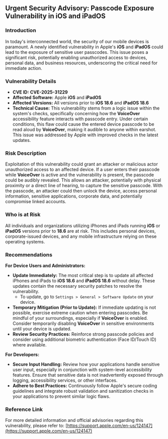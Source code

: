 ## Urgent Security Advisory: Passcode Exposure Vulnerability in iOS and iPadOS

### Introduction

In today's interconnected world, the security of our mobile devices is paramount. A newly identified vulnerability in Apple's **iOS** and **iPadOS** could lead to the exposure of sensitive user passcodes. This issue poses a significant risk, potentially enabling unauthorized access to devices, personal data, and business resources, underscoring the critical need for immediate action.

### Vulnerability Details

*   **CVE ID:** **CVE-2025-31229**
*   **Affected Software:** Apple **iOS** and **iPadOS**
*   **Affected Versions:** All versions prior to **iOS 18.6** and **iPadOS 18.6**
*   **Technical Cause:** This vulnerability stems from a logic issue within the system's checks, specifically concerning how the **VoiceOver** accessibility feature interacts with passcode entry. Under certain conditions, this flaw could cause the entered device passcode to be read aloud by **VoiceOver**, making it audible to anyone within earshot. This issue was addressed by Apple with improved checks in the latest updates.

### Risk Description

Exploitation of this vulnerability could grant an attacker or malicious actor unauthorized access to an affected device. If a user enters their passcode while **VoiceOver** is active and the vulnerability is present, the passcode could be audibly revealed. This allows an attacker, potentially with physical proximity or a direct line of hearing, to capture the sensitive passcode. With the passcode, an attacker could then unlock the device, access personal information, sensitive applications, corporate data, and potentially compromise linked accounts.

### Who is at Risk

All individuals and organizations utilizing iPhones and iPads running **iOS** or **iPadOS** versions prior to **18.6** are at risk. This includes personal devices, corporate-issued devices, and any mobile infrastructure relying on these operating systems.

### Recommendations

**For Device Users and Administrators:**

*   **Update Immediately:** The most critical step is to update all affected iPhones and iPads to **iOS 18.6** and **iPadOS 18.6** without delay. These updates contain the necessary security patches to resolve the vulnerability.
    *   To update, go to `Settings > General > Software Update` on your device.
*   **Temporary Mitigation (Prior to Update):** If immediate updating is not possible, exercise extreme caution when entering passcodes. Be mindful of your surroundings, especially if **VoiceOver** is enabled. Consider temporarily disabling **VoiceOver** in sensitive environments until your device is updated.
*   **Review Security Practices:** Reinforce strong passcode policies and consider using additional biometric authentication (Face ID/Touch ID) where available.

**For Developers:**

*   **Secure Input Handling:** Review how your applications handle sensitive user input, especially in conjunction with system-level accessibility features. Ensure that sensitive data is not inadvertently exposed through logging, accessibility services, or other interfaces.
*   **Adhere to Best Practices:** Continuously follow Apple's secure coding guidelines and integrate robust validation and sanitization checks in your applications to prevent similar logic flaws.

### Reference Link

For more detailed information and official advisories regarding this vulnerability, please refer to:
[https://support.apple.com/en-us/124147](https://support.apple.com/en-us/124147)